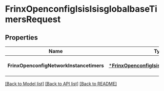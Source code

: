 # FrinxOpenconfigIsisIsisglobalbaseTimersRequest

## Properties
Name | Type | Description | Notes
------------ | ------------- | ------------- | -------------
**FrinxOpenconfigNetworkInstancetimers** | [***FrinxOpenconfigIsisIsisglobalbaseTimers**](frinx.openconfig.isis.isisglobalbase.Timers.md) |  | [optional] [default to null]

[[Back to Model list]](../README.md#documentation-for-models) [[Back to API list]](../README.md#documentation-for-api-endpoints) [[Back to README]](../README.md)


